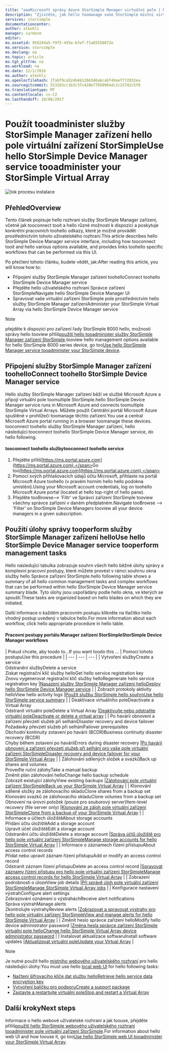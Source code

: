 ```yaml
---
title: "aaaMicrosoft správy Azure StorSimple Manager virtuální pole | Microsoft Docs"
description: "Zjistěte, jak hello toomanage vaše StorSimple místní virtuální pole pomocí služby StorSimple Manager zařízení hello v portálu Azure."
services: storsimple
documentationcenter: 
author: alkohli
manager: carmonm
editor: 
ms.assetid: 958244a5-f9f5-455e-b7ef-71a65558872e
ms.service: storsimple
ms.devlang: na
ms.topic: article
ms.tgt_pltfrm: na
ms.workload: na
ms.date: 12/1/2016
ms.author: alkohli
ms.openlocfilehash: 1fabf9ca524b461266346a6cabf49aef772032ea
ms.sourcegitcommit: 523283cc1b3c37c428e77850964dc1c33742c5f0
ms.translationtype: MT
ms.contentlocale: cs-CZ
ms.lasthandoff: 10/06/2017
---
```

# <a name="use-hello-storsimple-device-manager-service-tooadminister-your-storsimple-virtual-array"></a><span data-ttu-id="b5256-103">Použít tooadminister služby StorSimple Manager zařízení hello pole virtuální zařízení StorSimple</span><span class="sxs-lookup"><span data-stu-id="b5256-103">Use hello StorSimple Device Manager service tooadminister your StorSimple Virtual Array</span></span>
![tok procesu instalace](./media/storsimple-virtual-array-manager-service-administration/manage4.png)

## <a name="overview"></a><span data-ttu-id="b5256-105">Přehled</span><span class="sxs-lookup"><span data-stu-id="b5256-105">Overview</span></span>
<span data-ttu-id="b5256-106">Tento článek popisuje hello rozhraní služby StorSimple Manager zařízení, včetně jak tooconnect tooit a hello různé možnosti k dispozici a poskytuje konkrétní pracovních toohello odkazy, které je možné provádět prostřednictvím tohoto uživatelského rozhraní.</span><span class="sxs-lookup"><span data-stu-id="b5256-106">This article describes hello StorSimple Device Manager service interface, including how tooconnect tooit and hello various options available, and provides links toohello specific workflows that can be performed via this UI.</span></span>

<span data-ttu-id="b5256-107">Po přečtení tohoto článku, budete vědět, jak:</span><span class="sxs-lookup"><span data-stu-id="b5256-107">After reading this article, you will know how to:</span></span>

* <span data-ttu-id="b5256-108">Připojení služby StorSimple Manager zařízení toohello</span><span class="sxs-lookup"><span data-stu-id="b5256-108">Connect toohello StorSimple Device Manager service</span></span>
* <span data-ttu-id="b5256-109">Přejděte hello uživatelského rozhraní Správce zařízení StorSimple</span><span class="sxs-lookup"><span data-stu-id="b5256-109">Navigate hello StorSimple Device Manager UI</span></span>
* <span data-ttu-id="b5256-110">Spravovat vaše virtuální zařízení StorSimple pole prostřednictvím hello služby StorSimple Manager zařízení</span><span class="sxs-lookup"><span data-stu-id="b5256-110">Administer your StorSimple Virtual Array via hello StorSimple Device Manager service</span></span>

> [!NOTE]
> <span data-ttu-id="b5256-111">přejděte k dispozici pro zařízení řady StorSimple 8000 hello, možnosti správy hello tooview příliš[použití hello tooadminister služby StorSimple Manager zařízení StorSimple](storsimple-manager-service-administration.md).</span><span class="sxs-lookup"><span data-stu-id="b5256-111">tooview hello management options available for hello StorSimple 8000 series device, go too[Use hello StorSimple Manager service tooadminister your StorSimple device](storsimple-manager-service-administration.md).</span></span>
> 
> 

## <a name="connect-toohello-storsimple-device-manager-service"></a><span data-ttu-id="b5256-112">Připojení služby StorSimple Manager zařízení toohello</span><span class="sxs-lookup"><span data-stu-id="b5256-112">Connect toohello StorSimple Device Manager service</span></span>
<span data-ttu-id="b5256-113">Hello služby StorSimple Manager zařízení běží ve službě Microsoft Azure a připojí virtuální pole toomultiple StorSimple.</span><span class="sxs-lookup"><span data-stu-id="b5256-113">hello StorSimple Device Manager service runs in Microsoft Azure and connects toomultiple StorSimple Virtual Arrays.</span></span> <span data-ttu-id="b5256-114">Můžete použít Centrální portál Microsoft Azure spuštěné v prohlížeči toomanage těchto zařízení.</span><span class="sxs-lookup"><span data-stu-id="b5256-114">You use a central Microsoft Azure portal running in a browser toomanage these devices.</span></span> <span data-ttu-id="b5256-115">tooconnect toohello služby StorSimple Manager zařízení, hello následující.</span><span class="sxs-lookup"><span data-stu-id="b5256-115">tooconnect toohello StorSimple Device Manager service, do hello following.</span></span>

#### <a name="tooconnect-toohello-service"></a><span data-ttu-id="b5256-116">tooconnect toohello služby</span><span class="sxs-lookup"><span data-stu-id="b5256-116">tooconnect toohello service</span></span>
1. <span data-ttu-id="b5256-117">Přejděte příliš[https://ms.portal.azure.com](https://ms.portal.azure.com).</span><span class="sxs-lookup"><span data-stu-id="b5256-117">Go too[https://ms.portal.azure.com](https://ms.portal.azure.com).</span></span>
2. <span data-ttu-id="b5256-118">Pomocí svých přihlašovacích údajů účtu Microsoft, přihlaste na portál Microsoft Azure toohello (v pravém horním hello hello podokna umístění).</span><span class="sxs-lookup"><span data-stu-id="b5256-118">Using your Microsoft account credentials, log on toohello Microsoft Azure portal (located at hello top-right of hello pane).</span></span>
3. <span data-ttu-id="b5256-119">Přejděte tooBrowse--> 'Filtr' ve Správci zařízení StorSimple tooview všechny správce zařízení v daném předplatném.</span><span class="sxs-lookup"><span data-stu-id="b5256-119">Navigate tooBrowse --> 'Filter' on StorSimple Device Managers tooview all your device managers in a given subscription.</span></span>

## <a name="use-hello-storsimple-device-manager-service-tooperform-management-tasks"></a><span data-ttu-id="b5256-120">Použití úlohy správy tooperform služby StorSimple Manager zařízení hello</span><span class="sxs-lookup"><span data-stu-id="b5256-120">Use hello StorSimple Device Manager service tooperform management tasks</span></span>
<span data-ttu-id="b5256-121">Hello následující tabulka zobrazuje souhrn všech hello běžné úlohy správy a komplexní pracovní postupy, které můžete provést v rámci souhrnu okna služby hello Správce zařízení StorSimple.</span><span class="sxs-lookup"><span data-stu-id="b5256-121">hello following table shows a summary of all hello common management tasks and complex workflows that can be performed within hello StorSimple Device Manager service summary blade.</span></span> <span data-ttu-id="b5256-122">Tyto úlohy jsou uspořádány podle hello okna, ve kterých se spouští.</span><span class="sxs-lookup"><span data-stu-id="b5256-122">These tasks are organized based on hello blades on which they are initiated.</span></span>

<span data-ttu-id="b5256-123">Další informace o každém pracovním postupu klikněte na tlačítko hello vhodný postup uvedený v tabulce hello.</span><span class="sxs-lookup"><span data-stu-id="b5256-123">For more information about each workflow, click hello appropriate procedure in hello table.</span></span>

#### <a name="storsimple-device-manager-workflows"></a><span data-ttu-id="b5256-124">Pracovní postupy portálu Manager zařízení StorSimple</span><span class="sxs-lookup"><span data-stu-id="b5256-124">StorSimple Device Manager workflows</span></span>
| <span data-ttu-id="b5256-125">Pokud chcete, aby toodo to...</span><span class="sxs-lookup"><span data-stu-id="b5256-125">If you want toodo this ...</span></span> | <span data-ttu-id="b5256-126">Pomocí tohoto postupu</span><span class="sxs-lookup"><span data-stu-id="b5256-126">Use this procedure</span></span> |
| --- | --- | --- |
| <span data-ttu-id="b5256-127">Vytvoření služby</span><span class="sxs-lookup"><span data-stu-id="b5256-127">Create a service</span></span></br><span data-ttu-id="b5256-128">Odstranění služby</span><span class="sxs-lookup"><span data-stu-id="b5256-128">Delete a service</span></span></br><span data-ttu-id="b5256-129">Získat registrační klíč služby hello</span><span class="sxs-lookup"><span data-stu-id="b5256-129">Get hello service registration key</span></span></br><span data-ttu-id="b5256-130">Znovu vygenerovat registrační klíč služby hello</span><span class="sxs-lookup"><span data-stu-id="b5256-130">Regenerate hello service registration key</span></span> |[<span data-ttu-id="b5256-131">Nasazení služby StorSimple Manager zařízení hello</span><span class="sxs-lookup"><span data-stu-id="b5256-131">Deploy hello StorSimple Device Manager service</span></span>](storsimple-virtual-array-manage-service.md) |
| <span data-ttu-id="b5256-132">Zobrazit protokoly aktivity hello</span><span class="sxs-lookup"><span data-stu-id="b5256-132">View hello activity logs</span></span> |[<span data-ttu-id="b5256-133">Použít službu StorSimple hello souhrn</span><span class="sxs-lookup"><span data-stu-id="b5256-133">Use hello StorSimple service summary</span></span>](storsimple-virtual-array-service-summary.md) |
| <span data-ttu-id="b5256-134">Deaktivace virtuálního pole</span><span class="sxs-lookup"><span data-stu-id="b5256-134">Deactivate a Virtual Array</span></span></br><span data-ttu-id="b5256-135">Odstranit virtuální pole</span><span class="sxs-lookup"><span data-stu-id="b5256-135">Delete a Virtual Array</span></span> |[<span data-ttu-id="b5256-136">Deaktivujte nebo odstraňte virtuální pole</span><span class="sxs-lookup"><span data-stu-id="b5256-136">Deactivate or delete a virtual array</span></span>](storsimple-virtual-array-deactivate-and-delete-device.md) |
| <span data-ttu-id="b5256-137">Po havárii obnovení a zařízení převzetí služeb při selhání</span><span class="sxs-lookup"><span data-stu-id="b5256-137">Disaster recovery and device failover</span></span></br><span data-ttu-id="b5256-138">Požadavky převzetí služeb při selhání</span><span class="sxs-lookup"><span data-stu-id="b5256-138">Failover prerequisites</span></span></br><span data-ttu-id="b5256-139">Obchodní kontinuity zotavení po havárii (BCDR)</span><span class="sxs-lookup"><span data-stu-id="b5256-139">Business continuity disaster recovery (BCDR)</span></span></br><span data-ttu-id="b5256-140">Chyby během zotavení po havárii</span><span class="sxs-lookup"><span data-stu-id="b5256-140">Errors during disaster recovery</span></span> |[<span data-ttu-id="b5256-141">Po havárii obnovení a zařízení převzetí služeb při selhání pro vaše pole virtuální zařízení StorSimple</span><span class="sxs-lookup"><span data-stu-id="b5256-141">Disaster recovery and device failover for your StorSimple Virtual Array</span></span>](storsimple-virtual-array-failover-dr.md) |
| <span data-ttu-id="b5256-142">Zálohování sdílených složek a svazků</span><span class="sxs-lookup"><span data-stu-id="b5256-142">Back up shares and volumes</span></span></br><span data-ttu-id="b5256-143">Proveďte ruční zálohy</span><span class="sxs-lookup"><span data-stu-id="b5256-143">Take a manual backup</span></span></br><span data-ttu-id="b5256-144">Změnit plán zálohování hello</span><span class="sxs-lookup"><span data-stu-id="b5256-144">Change hello backup schedule</span></span></br><span data-ttu-id="b5256-145">Zobrazit existující zálohy</span><span class="sxs-lookup"><span data-stu-id="b5256-145">View existing backups</span></span> |[<span data-ttu-id="b5256-146">Zálohování pole virtuální zařízení StorSimple</span><span class="sxs-lookup"><span data-stu-id="b5256-146">Back up your StorSimple Virtual Array</span></span>](storsimple-virtual-array-backup.md) |
| <span data-ttu-id="b5256-147">Klonování sdílené složky ze zálohovacího skladu</span><span class="sxs-lookup"><span data-stu-id="b5256-147">Clone shares from a backup set</span></span></br><span data-ttu-id="b5256-148">Klonování svazků ze zálohovacího skladu</span><span class="sxs-lookup"><span data-stu-id="b5256-148">Clone volumes from a backup set</span></span></br><span data-ttu-id="b5256-149">Obnovení na úrovni položek (pouze pro souborový server)</span><span class="sxs-lookup"><span data-stu-id="b5256-149">Item-level recovery (file server only)</span></span> |[<span data-ttu-id="b5256-150">Klonování ze záloh pole virtuální zařízení StorSimple</span><span class="sxs-lookup"><span data-stu-id="b5256-150">Clone from a backup of your StorSimple Virtual Array</span></span>](storsimple-virtual-array-clone.md) |
| <span data-ttu-id="b5256-151">Informace o účtech úložiště</span><span class="sxs-lookup"><span data-stu-id="b5256-151">About  storage accounts</span></span></br><span data-ttu-id="b5256-152">Přidání účtu úložiště</span><span class="sxs-lookup"><span data-stu-id="b5256-152">Add a storage account</span></span></br><span data-ttu-id="b5256-153">Upravit účet úložiště</span><span class="sxs-lookup"><span data-stu-id="b5256-153">Edit a storage account</span></span></br><span data-ttu-id="b5256-154">Odstranění účtu úložiště</span><span class="sxs-lookup"><span data-stu-id="b5256-154">Delete a storage account</span></span> |[<span data-ttu-id="b5256-155">Správa účtů úložiště pro hello pole virtuální zařízení StorSimple</span><span class="sxs-lookup"><span data-stu-id="b5256-155">Manage storage accounts for hello StorSimple Virtual Array</span></span>](storsimple-virtual-array-manage-storage-accounts.md) |
| <span data-ttu-id="b5256-156">Informace o záznamech řízení přístupu</span><span class="sxs-lookup"><span data-stu-id="b5256-156">About access control records</span></span></br><span data-ttu-id="b5256-157">Přidat nebo upravit záznam řízení přístupu</span><span class="sxs-lookup"><span data-stu-id="b5256-157">Add or modify an access control record</span></span> </br><span data-ttu-id="b5256-158">Odstranit záznam řízení přístupu</span><span class="sxs-lookup"><span data-stu-id="b5256-158">Delete an access control record</span></span> |[<span data-ttu-id="b5256-159">Spravovat záznamy řízení přístupu pro hello pole virtuální zařízení StorSimple</span><span class="sxs-lookup"><span data-stu-id="b5256-159">Manage access control records for hello StorSimple Virtual Array</span></span>](storsimple-virtual-array-manage-acrs.md) |
| <span data-ttu-id="b5256-160">Zobrazení podrobností o úloze</span><span class="sxs-lookup"><span data-stu-id="b5256-160">View job details</span></span> |[<span data-ttu-id="b5256-161">Při správě úloh pole virtuální zařízení StorSimple</span><span class="sxs-lookup"><span data-stu-id="b5256-161">Manage StorSimple Virtual Array jobs</span></span>](storsimple-virtual-array-manage-jobs.md) |
| <span data-ttu-id="b5256-162">Konfigurace nastavení výstrah</span><span class="sxs-lookup"><span data-stu-id="b5256-162">Configure alert settings</span></span></br><span data-ttu-id="b5256-163">Zobrazování oznámení o výstrahách</span><span class="sxs-lookup"><span data-stu-id="b5256-163">Receive alert notifications</span></span></br><span data-ttu-id="b5256-164">Správa výstrah</span><span class="sxs-lookup"><span data-stu-id="b5256-164">Manage alerts</span></span></br><span data-ttu-id="b5256-165">Zkontrolujte výstrahy</span><span class="sxs-lookup"><span data-stu-id="b5256-165">Review alerts</span></span> |[<span data-ttu-id="b5256-166">Zobrazovat a spravovat výstrahy pro hello pole virtuální zařízení StorSimple</span><span class="sxs-lookup"><span data-stu-id="b5256-166">View and manage alerts for hello StorSimple Virtual Array</span></span>](storsimple-virtual-array-manage-alerts.md) |
| <span data-ttu-id="b5256-167">Změnit heslo správce zařízení hello</span><span class="sxs-lookup"><span data-stu-id="b5256-167">Modify hello device administrator password</span></span> |[<span data-ttu-id="b5256-168">Změna hesla správce zařízení StorSimple virtuální pole hello</span><span class="sxs-lookup"><span data-stu-id="b5256-168">Change hello StorSimple Virtual Array device administrator password</span></span>](storsimple-virtual-array-change-device-admin-password.md) |
| <span data-ttu-id="b5256-169">Instalovat aktualizace softwaru</span><span class="sxs-lookup"><span data-stu-id="b5256-169">Install software updates</span></span> |[<span data-ttu-id="b5256-170">Aktualizovat virtuální pole</span><span class="sxs-lookup"><span data-stu-id="b5256-170">Update your Virtual Array</span></span>](storsimple-virtual-array-install-update.md) |

> [!NOTE]
> <span data-ttu-id="b5256-171">Je nutné použít hello [místního webového uživatelského rozhraní](storsimple-ova-web-ui-admin.md) pro hello následující úlohy:</span><span class="sxs-lookup"><span data-stu-id="b5256-171">You must use hello [local web UI](storsimple-ova-web-ui-admin.md) for hello following tasks:</span></span>
> 
> * [<span data-ttu-id="b5256-172">Načtení šifrovacího klíče dat služby hello</span><span class="sxs-lookup"><span data-stu-id="b5256-172">Retrieve hello service data encryption key</span></span>](storsimple-ova-web-ui-admin.md#get-the-service-data-encryption-key)
> * [<span data-ttu-id="b5256-173">Vytvoření balíčku pro podporu</span><span class="sxs-lookup"><span data-stu-id="b5256-173">Create a support package</span></span>](storsimple-ova-web-ui-admin.md#generate-a-log-package)
> * [<span data-ttu-id="b5256-174">Zastavte a restartujte virtuální pole</span><span class="sxs-lookup"><span data-stu-id="b5256-174">Stop and restart a Virtual Array</span></span>](storsimple-ova-web-ui-admin.md#shut-down-and-restart-your-device)
> 
> 

## <a name="next-steps"></a><span data-ttu-id="b5256-175">Další kroky</span><span class="sxs-lookup"><span data-stu-id="b5256-175">Next steps</span></span>
<span data-ttu-id="b5256-176">Informace o hello webové uživatelské rozhraní a jak toouse, přejděte příliš[použití hello StorSimple webového uživatelského rozhraní tooadminister pole virtuální zařízení StorSimple](storsimple-ova-web-ui-admin.md).</span><span class="sxs-lookup"><span data-stu-id="b5256-176">For information about hello web UI and how toouse it, go too[Use hello StorSimple web UI tooadminister your StorSimple Virtual Array](storsimple-ova-web-ui-admin.md).</span></span>

